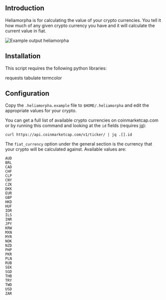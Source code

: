 ## Introduction

Heliamorpha is for calculating the value of your crypto currencies. You tell it how much of any given crypto currency you have and it will calculate the current value in fiat.

![Example output heliamorpha](https://i.imgur.com/OI4bA3r.png)

## Installation

This script requires the following python libraries:

requests
tabulate
termcolor

## Configuration

Copy the `.heliamorpha.example` file to `$HOME/.heliamorpha` and edit the appropriate values for your crypto.

You can get a full list of available crypto currencies on coinmarketcap.com or by running this command and looking at the `id` fields (requires [jq](https://stedolan.github.io/jq/)):

```
curl https://api.coinmarketcap.com/v1/ticker/ | jq .[].id
```

The `fiat_currency` option under the general section is the currency that your crypto will be calculated against. Available values are:
```
AUD
BRL
CAD
CHF
CLP
CNY
CZK
DKK
EUR
GBP
HKD
HUF
IDR
ILS
INR
JPY
KRW
MXN
MYR
NOK
NZD
PHP
PKR
PLN
RUB
SEK
SGD
THB
TRY
TWD
USD
ZAR
```

